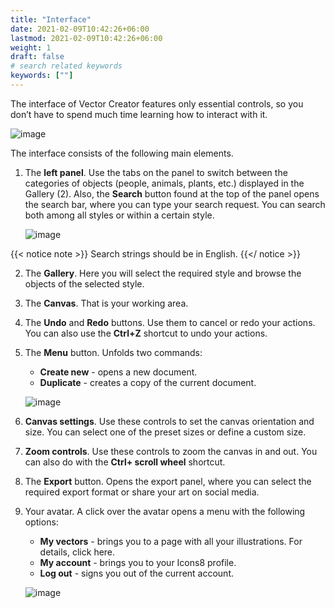 ```yaml
---
title: "Interface"
date: 2021-02-09T10:42:26+06:00
lastmod: 2021-02-09T10:42:26+06:00
weight: 1
draft: false
# search related keywords
keywords: [""]
---
```


The interface of Vector Creator features only essential controls, so you don’t have to spend much time learning how to interact with it.

![image](/images/interface.png)

The interface consists of the following main elements.

1. The **left panel**. Use the tabs on the panel to switch between the categories of objects (people, animals, plants, etc.) displayed in the Gallery (2). Also, the **Search** button found at the top of the panel opens the search bar, where you can type your search request. You can search both among all styles or within a certain style.

    ![image](/images/search.png) 

{{< notice note >}}
  Search strings should be in English.
{{</ notice >}}

2. The **Gallery**. Here you will select the required style and browse the objects of the selected style.
3. The **Canvas**. That is your working area.
4. The **Undo** and **Redo** buttons. Use them to cancel or redo your actions. You can also use the **Ctrl+Z** shortcut to undo your actions.
5. The **Menu** button. Unfolds two commands:
    
    * **Create new** - opens a new document.
    * **Duplicate** - creates a copy of the current document.

   ![image](/images/menubutton.png) 

6. **Canvas settings**. Use these controls to set the canvas orientation and size. You can select one of the preset sizes or define a custom size.
7. **Zoom controls**. Use these controls to zoom the canvas in and out. You can also do with the **Ctrl+ scroll wheel** shortcut.
8. The **Export** button. Opens the export panel, where you can select the required export format or share your art on social media.
9. Your avatar. A click over the avatar opens a menu with the following options:

    * **My vectors** - brings you to a page with all your illustrations. For details, click here.
    * **My account** - brings you to your Icons8 profile.
    * **Log out** - signs you out of the current account.

    ![image](/images/accountbtn.png) 



